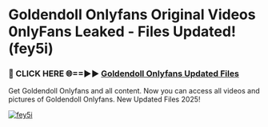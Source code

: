 # Goldendoll Onlyfans Original Videos 0nlyFans Leaked - Files Updated! (fey5i)

<h3>🔴 CLICK HERE 🌐==►► <a href="https://tinyurl.com/2m67pmp6" rel="nofollow">Goldendoll Onlyfans Updated Files</a></h3>

Get Goldendoll Onlyfans and all content. Now you can access all videos and pictures of Goldendoll Onlyfans. New Updated Files 2025!

[![fey5i](https://i.imgur.com/H4QAA4z.gif)](https://tinyurl.com/2m67pmp6)
